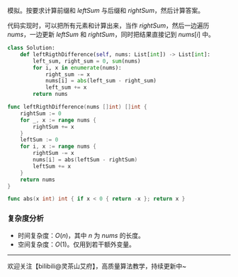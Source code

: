 模拟。按要求计算前缀和 $\textit{leftSum}$ 与后缀和 $\textit{rightSum}$，然后计算答案。

代码实现时，可以把所有元素和计算出来，当作 $\textit{rightSum}$，然后一边遍历 $\textit{nums}$，一边更新 $\textit{leftSum}$ 和 $\textit{rightSum}$，同时把结果直接记到 $\textit{nums}[i]$ 中。

```py [sol1-Python3]
class Solution:
    def leftRigthDifference(self, nums: List[int]) -> List[int]:
        left_sum, right_sum = 0, sum(nums)
        for i, x in enumerate(nums):
            right_sum -= x
            nums[i] = abs(left_sum - right_sum)
            left_sum += x
        return nums
```

```go [sol1-Go]
func leftRigthDifference(nums []int) []int {
	rightSum := 0
	for _, x := range nums {
		rightSum += x
	}
	leftSum := 0
	for i, x := range nums {
		rightSum -= x
		nums[i] = abs(leftSum - rightSum)
		leftSum += x
	}
	return nums
}

func abs(x int) int { if x < 0 { return -x }; return x }
```

### 复杂度分析

- 时间复杂度：$O(n)$，其中 $n$ 为 $\textit{nums}$ 的长度。
- 空间复杂度：$O(1)$。仅用到若干额外变量。

---

欢迎关注【biIibiIi@灵茶山艾府】，高质量算法教学，持续更新中~
